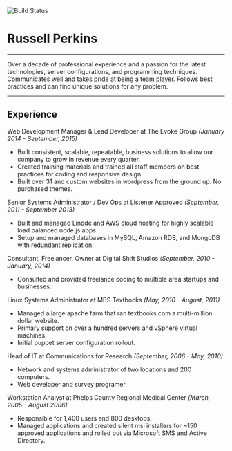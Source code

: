 ![Build Status](http://jenkins.russellperkins.net/buildStatus/icon?job=russellperkins.net)
# Russell Perkins
***
Over a decade of professional experience and a passion for the latest technologies, server configurations, and programming techniques. Communicates well and takes pride at being a team player. Follows best practices and can find unique solutions for any problem. 

***
## Experience 

Web Development Manager & Lead Developer at The Evoke Group _(January 2014 - September, 2015)_
- Built consistent, scalable, repeatable, business solutions to allow our company to grow in revenue every quarter.
- Created training materials and trained all staff members on best practices for coding and responsive design.
- Built over 31 and custom websites in wordpress from the ground up. No purchased themes.

Senior Systems Administrator / Dev Ops at Listener Approved _(September, 2011 - September 2013)_
- Built and managed Linode and AWS cloud hosting for highly scalable load balanced node.js apps.
- Setup and managed databases in MySQL, Amazon RDS, and MongoDB with redundant replication.

Consultant, Freelancer, Owner at Digital Shift Studios _(September, 2010 - January, 2014)_
- Consulted and provided freelance coding to multiple area startups and businesses.

Linux Systems Administrator at MBS Textbooks _(May, 2010 - August, 2011)_
- Managed a large apache farm that ran textbooks.com a multi-million dollar website.
- Primary support on over a hundred servers and vSphere virtual machines.
- Initial puppet server configuration rollout.

Head of IT at Communications for Research _(September, 2006 - May, 2010)_
- Network and systems administrator of two locations and 200 computers.
- Web developer and survey programer.

Workstation Analyst at Phelps County Regional Medical Center _(March, 2005 - August 2006)_
- Responsible for 1,400 users and 800 desktops.
- Managed applications and created silent msi installers for ~150 approved applications and rolled out via Microsoft SMS and Active Directory.

